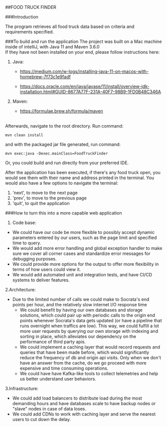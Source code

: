 ##FOOD TRUCK FINDER <br />

###Introduction

The program retrieves all food truck data based on criteria and
requirements specified. 

###To build and run the application
The project was built on a Mac machine inside of intelliJ, with Java 11 and Maven 3.6.0 <br />
If they have not been installed on your end, please follow instructions here: <br />
1. Java: 
    * https://medium.com/w-logs/installing-java-11-on-macos-with-homebrew-7f73c1e9fadf <br />

    * https://docs.oracle.com/en/java/javase/11/install/overview-jdk-installation.html#GUID-8677A77F-231A-40F7-98B9-1FD0B48C346A
2. Maven:
    * https://formulae.brew.sh/formula/maven
    
    <br />
Afterwards, navigate to the root directory. Run command: <br />

    mvn clean install

and with the packaged jar file generated, run command: <br />

    mvn exec:java -Dexec.mainClass=FoodTruckFinder

Or, you could build and run directly from your preferred IDE. <br />

After the application has been executed, if there's any food truck open, you would see them with their name
and address printed in the terminal. You would also have a few options to navigate the terminal:
1. 'next', to move to the next page
2. 'prev', to move to the previous page
3. 'quit', to quit the application

###How to turn this into a more capable web application <br />

1.  Code base:
* We could have our code be more flexible to possibly accept dynamic parameters entered by our users, such as
    the page limit and specified time to query.
* We would add more error handling and global exception handler to make sure we cover all corner cases and 
    standardize error messages for debugging purposes.
* We could provide more options for the output to offer more flexibility in terms of how users could view it.  
* We would add automated unit and integration tests, and have CI/CD systems to deliver features. <br />
   
2.Architecture:
* Due to the limited number of calls we could make to Socrata's end points per hour, and the relatively slow 
internet I/O response time
    - We could benefit by having our own databases and storage solutions,
    which could pair up with periodic calls to the origin end points whenever Socrata's data gets updated (or have a 
    pipeline that runs overnight when traffics are low). This way, 
    we could fulfill a lot more user requests by querying our own storage with indexing and sorting in place, 
    which alleviates our dependency on the performance of third party apis.
    - We could implement a caching layer that would record requests and queries that have been made before, 
    which would significantly reduce the frequency of db and origin api visits. Only when we don't have an answer 
    from the cache, do we go proceed with more expensive and time consuming operations.
    - We could have have Kafka-like tools to collect telemetries and help us better understand user behaviors.

3.Infrastructure:
* We could add load balancers to distribute load during the most demanding hours and have databases scale to have 
backup nodes or "slave" nodes in case of data loses.
* We could add CDNs to work with caching layer and serve the nearest users to cut down the delay.


